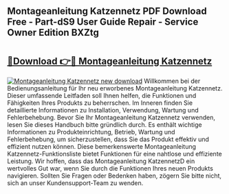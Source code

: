 ## Montageanleitung Katzennetz PDF Download Free - Part-dS9 User Guide Repair - Service Owner Edition BXZtg

# <h2><a href="http://df6iby.blite.top/?on=Montageanleitung+Katzennetz">🔗Download 👉🔴 Montageanleitung Katzennetz</a></h2>

[![Montageanleitung Katzennetz new download](https://i.imgur.com/lujVjoI.png)](http://df6iby.blite.top/?on=Montageanleitung+Katzennetz)
Willkommen bei der Bedienungsanleitung für Ihr neu erworbenes Montageanleitung Katzennetz. Dieser umfassende Leitfaden soll Ihnen helfen, die Funktionen und Fähigkeiten Ihres Produkts zu beherrschen. Im Inneren finden Sie detaillierte Informationen zu Installation, Verwendung, Wartung und Fehlerbehebung. Bevor Sie Ihr Montageanleitung Katzennetz verwenden, lesen Sie dieses Handbuch bitte gründlich durch. Es enthält wichtige Informationen zu Produkteinrichtung, Betrieb, Wartung und Fehlerbehebung, um sicherzustellen, dass Sie das Produkt effektiv und effizient nutzen können. Diese bemerkenswerte Montageanleitung Katzennetz-Funktionsliste bietet Funktionen für eine nahtlose und effiziente Leistung. Wir hoffen, dass das Montageanleitung KatzennetzD ein wertvolles Gut war, wenn Sie durch die Funktionen Ihres neuen Produkts navigieren. Sollten Sie Fragen oder Bedenken haben, zögern Sie bitte nicht, sich an unser Kundensupport-Team zu wenden.
